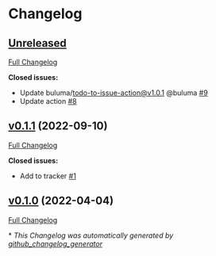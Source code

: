 # Changelog

## [Unreleased](https://github.com/buluma/ansible-role-xinetd/tree/HEAD)

[Full Changelog](https://github.com/buluma/ansible-role-xinetd/compare/v0.1.1...HEAD)

**Closed issues:**

- Update buluma/todo-to-issue-action@v1.0.1 @buluma [\#9](https://github.com/buluma/ansible-role-xinetd/issues/9)
- Update action [\#8](https://github.com/buluma/ansible-role-xinetd/issues/8)

## [v0.1.1](https://github.com/buluma/ansible-role-xinetd/tree/v0.1.1) (2022-09-10)

[Full Changelog](https://github.com/buluma/ansible-role-xinetd/compare/v0.1.0...v0.1.1)

**Closed issues:**

- Add to tracker [\#1](https://github.com/buluma/ansible-role-xinetd/issues/1)

## [v0.1.0](https://github.com/buluma/ansible-role-xinetd/tree/v0.1.0) (2022-04-04)

[Full Changelog](https://github.com/buluma/ansible-role-xinetd/compare/fb6bd224446b9377219fe7d5d5b75ec1805e6708...v0.1.0)



\* *This Changelog was automatically generated by [github_changelog_generator](https://github.com/github-changelog-generator/github-changelog-generator)*
